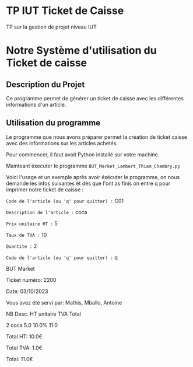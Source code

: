 # TP IUT Ticket de Caisse
TP sur la gestion de projet niveau IUT

# Notre Système d'utilisation du Ticket de caisse

## Description du Projet

Ce programme permet de générer un ticket de caisse avec les différentes informations d'un article.

## Utilisation du programme

Le programme que nous avons préparer permet la création de ticket caisse avec des informations sur les articles achetés.

Pour commencer, il faut avoit Python installé sur votre machine.

Mainteant éxecuter le programme `BUT_Market_Lambert_Thiam_Chambry.py` 

Voici l'usage et un exemple après avoir éxécuter le programme, on nous demande les infos suivantes et dès que l'ont as finis on entre q pour imprimer notre ticket de caisse :

`Code de l'article (ou 'q' pour quitter) :` C01

`Description de l'article :` coca

`Prix unitaire HT :` 5

`Taux de TVA :` 10

`Quantite :` 2

`Code de l'article (ou 'q' pour quitter) :` q

BUT Market

Ticket numéro: 2200

Date: 03/10/2023

Vous avez été servi par: Mathis, Mballo, Antoine

NB  Desc.                  HT unitaire  TVA   Total

2   coca                   5.0          10.0% 11.0

Total HT: 10.0€

Total TVA: 1.0€

Total: 11.0€
